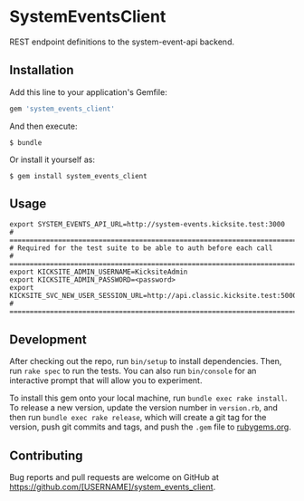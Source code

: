 # SystemEventsClient

REST endpoint definitions to the system-event-api backend.

## Installation

Add this line to your application's Gemfile:

```ruby
gem 'system_events_client'
```

And then execute:

    $ bundle

Or install it yourself as:

    $ gem install system_events_client

## Usage

```
export SYSTEM_EVENTS_API_URL=http://system-events.kicksite.test:3000
# ===================================================================================================
# Required for the test suite to be able to auth before each call
# ===================================================================================================
export KICKSITE_ADMIN_USERNAME=KicksiteAdmin
export KICKSITE_ADMIN_PASSWORD=<password>
export KICKSITE_SVC_NEW_USER_SESSION_URL=http://api.classic.kicksite.test:5000/v1/users/new/sessions
# ===================================================================================================
```

## Development

After checking out the repo, run `bin/setup` to install dependencies. Then, run `rake spec` to run the tests. You can also run `bin/console` for an interactive prompt that will allow you to experiment.

To install this gem onto your local machine, run `bundle exec rake install`. To release a new version, update the version number in `version.rb`, and then run `bundle exec rake release`, which will create a git tag for the version, push git commits and tags, and push the `.gem` file to [rubygems.org](https://rubygems.org).

## Contributing

Bug reports and pull requests are welcome on GitHub at https://github.com/[USERNAME]/system_events_client.
